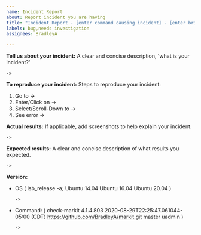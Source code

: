 ```yaml
---
name: Incident Report
about: Report incident you are having
title: "Incident Report - [enter command causing incident] - [enter brief description]"
labels: bug,needs investigation
assignees: BradleyA

---
```


**Tell us about your incident:**
A clear and concise description, 'what is your incident?'

    -> 

**To reproduce your incident:**
Steps to reproduce your incident:
   1. Go to -> 
   2. Enter/Click on -> 
   3. Select/Scroll-Down to -> 
   4. See error ->

**Actual results:**
If applicable, add screenshots to help explain your incident.

    -> 

**Expected results:**
A clear and concise description of what results you expected.

    -> 

**Version:**
 - OS ( lsb_release -a; Ubuntu 14.04  Ubuntu 16.04  Ubuntu 20.04 )
 
       -> 
 
  - Command: ( check-markit 4.1.4.803 2020-08-29T22:25:47.061044-05:00 (CDT) https://github.com/BradleyA/markit.git master uadmin )

        -> 
